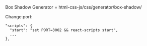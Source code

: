 Box Shadow Generator = html-css-js/css/generator/box-shadow/


Change port:
```
"scripts": {
  "start": "set PORT=3002 && react-scripts start",
  ...
},
```
